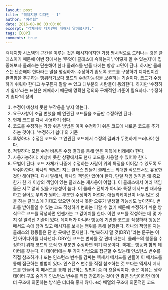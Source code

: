 ```yaml
---
layout: post
title: "객체지향 디자인 - 1"
author: "이선협"
date: 2016-08-06 03:00:00
excerpt: "객체지향 디자인에 대해서 알아봅시다."
tags: [OOP]
comments: true
---
```


객체지향 시스템의 근간을 이루는 것은 메시지이지만 가장 명시적으로 드러나는 것은 클래스이기 때문에 이번 장에서는 ‘무엇이 클래스에 속하는지', ‘어떻게 알 수 있는지'에 집중해보자
클래스는 단순해야 한다
클래스를 만들 때에는 항상 고민이 된다. 하지만 클래스는 단순해야 한다라는 말을 명심하자.
수정하기 쉽도록 코드를 구성하기
디자인이란 완벽함을 추구하는 행위라기보다 코드의 수정가능성을 보존하는 기술이다. 코드가 수정하기 쉬워야 한다고 누구든지 말할 수 있고 대부분의 사람들이 동의한다. 하지만 ‘수정하기 쉽다'라는 표현은 애매하기 때문에 명확한 정의와 구체적인 기준이 필요하다.
‘수정하기 쉽다’의 정의
1. 수정이 예상치 못한 부작용을 낳지 않는다.
2. 요구사항이 조금 변했을 때 연관된 코드들을 조금만 수정하면 된다.
3. 현재 코드를 다시 사용하기 쉽다.
4. 코드를 수정하는 가장 쉬운 방법은 이미 수정하기 쉬운 코드에 새로운 코드를 추가하는 것이다.
‘수정하기 쉽다'의 기준
1. 투명하다: 수정된 코드와 그 연관된 코드에서 수정의 결과가 뚜렷하게 드러나야 한다.
2. 적절하다: 모든 수정 비용은 수정 결과를 통해 얻은 이득에 비례해야 한다.
3. 사용가능하다: 예상치 못한 상황에서도 현재 코드를 사용할 수 있어야 한다.
4. 모범이 된다: 코드 자체가 나중에 수정하는 사람이 위의 특징을 이어갈 수 있도록 도와줘야한다.
하나의 책임만 지는 클래스 만들기
클래스는 최대한 작으면서도 유용한 것만 해야한다. 다시 말해서, 하나의 책임만 있어야 한다.
단일 책임 원칙은 왜 중요한가
한 개 이상의 책임이 있는 클래스는 재사용이 어렵다. 이 클래스에서 여러 책임들은 서로 얽혀 있을 가능성이 높다. 이 클래스 전체가 아니라 특정 메서드만 재사용하고 싶어도 우리가 원하는 부분만 수정하기 어렵다.
애플리케이션이 너무 많은 것을 하는 클래스에 기대고 있으면 예상치 못한 오류가 발생할 가능성도 높아진다.
변화를 받아들일 수 있는 코드 작성하기
변화는 피할 수 없기 때문에 수정하기 쉬운 방식으로 코드를 작성하면 언젠가는 그 값어치를 한다. 이런 코드를 작성하는 데 몇 가지 잘 알려진 기술이 있다.
데이터가 아니라 행동에 기반한 코드를 작성하라
행동은 메서드 속에 담겨 있고 메시지를 보내는 행위를 통해 실행된다. 하나의 책임을 지는 클래스의 행동들은 단 한 곳에만 존재한다. “반복하지 말 것(DRY)”라는 문구는 이런 아이디어를 나타낸다. DRY한 코드는 변화를 잘 견뎌 내는데, 클래스의 행동을 수정하기 위해 코드의 오직 한 부분만 수정하면 되기 때문이다.
객체는 행동과 함께 데이터를 갖는다. 이 데이터에는 두 가지 방법으로 접근할 수 있는데 인스턴스 변수를 직접 참조하거나 또는 인스턴스 변수를 감싸는 엑세서 메서드를 만들어 이 메서드를 통해 접근하는 방법이 있다. 인스턴스 변수를 직접 참조하는 것 보다는 엑세서 메서드를 만들어 이 메서드를 통해 접근하는 벙법이 좀 더 효율적이다.
좋은 이유는 생략
데이터 구조 숨기기
인스턴스 변수를 직접 참조하는 것이 안 좋은 방법이라면 데이터 구조에 의존하는 방식은 더더욱 좋지 않다.
ex) 배열의 구조에 의존적인 코드
